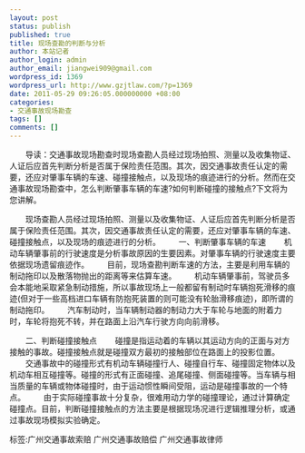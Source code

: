 ```yaml
---
layout: post
status: publish
published: true
title: 现场查勘的判断与分析
author: 本站记者
author_login: admin
author_email: jiangwei909@gmail.com
wordpress_id: 1369
wordpress_url: http://www.gzjtlaw.com/?p=1369
date: 2011-05-29 09:26:05.000000000 +08:00
categories:
- 交通事故现场勘查
tags: []
comments: []
---
```

　　导读：交通事故现场勘查时现场查勘人员经过现场拍照、测量以及收集物证、人证后应首先判断分析是否属于保险责任范围。其次，因交通事故责任认定的需要，还应对肇事车辆的车速、碰撞接触点，以及现场的痕迹进行的分析。然而在交通事故现场勘查中，怎么判断肇事车辆的车速?如何判断碰撞的接触点?下文将为您讲解。　　现场查勘人员经过现场拍照、测量以及收集物证、人证后应首先判断分析是否属于保险责任范围。其次，因交通事故责任认定的需要，还应对肇事车辆的车速、碰撞接触点，以及现场的痕迹进行的分析。　　一、判断肇事车辆的车速　　机动车辆肇事前的行驶速度是分析事故原因的生要因素。对肇事车辆的行驶速度主要依据现场遗留痕迹作。　　目前，现场查勘判断车速的方法，主要是利用车辆的制动拖印以及散落物抛出的距离等来估算车速。　　机动车辆肇事前，驾驶员多会本能地采取紧急制动措施，所以事故现场上一般都留有制动时车辆抱死滑移的痕迹(但对于一些高档进口车辆有防抱死装置的则可能没有轮胎滑移痕迹)，即所谓的制动拖印。　　汽车制动时，当车辆制动器的制动力大于车轮与地面的附着力时，车轮将抱死不转，并在路面上沿汽车行驶方向向前滑移。　　二、判断碰撞接触点　　碰撞是指运动着的车辆以其运动方向的正面与对方接触的事故。碰撞接触点就是碰撞双方最初的接触部位在路面上的投影位置。　　交通事故中的碰撞形式有机动车辆碰撞行人、碰撞自行车、碰撞固定物体以及机动车相互碰撞等。碰撞的形式有正面碰撞、追尾碰撞、侧面碰撞等。当车辆与相当质量的车辆或物体碰撞时，由于运动惯性瞬间受阻，运动是碰撞事故的一个特点。　　由于实际碰撞事故十分复杂，很难用动力学的碰撞理论，通过计算确定碰撞点。目前，判断碰撞接触点的方法主要是根据现场况进行逻辑推理分析，或通过事故现场模拟实验确定。标签:广州交通事故索赔 广州交通事故赔偿 广州交通事故律师
